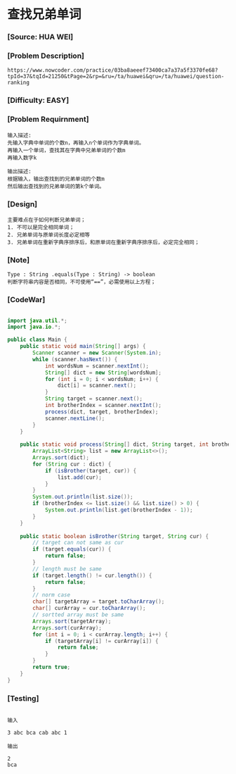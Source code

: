 # 查找兄弟单词

### [Source: HUA WEI]

### [Problem Description]
	
	https://www.nowcoder.com/practice/03ba8aeeef73400ca7a37a5f3370fe68?tpId=37&tqId=21250&tPage=2&rp=&ru=/ta/huawei&qru=/ta/huawei/question-ranking

### [Difficulty: EASY]

### [Problem Requirnment]

	输入描述:
	先输入字典中单词的个数n，再输入n个单词作为字典单词。
	再输入一个单词，查找其在字典中兄弟单词的个数m
	再输入数字k

	输出描述:
	根据输入，输出查找到的兄弟单词的个数m
	然后输出查找到的兄弟单词的第k个单词。

### [Design]
	
	主要难点在于如何判断兄弟单词；
	1. 不可以是完全相同单词；
	2. 兄弟单词与原单词长度必定相等
	3. 兄弟单词在重新字典序排序后，和原单词在重新字典序排序后，必定完全相同；

### [Note]

	Type : String .equals(Type : String) -> boolean
	判断字符串内容是否相同，不可使用“==”，必需使用以上方程；

### [CodeWar]

```java

import java.util.*;
import java.io.*;

public class Main {
    public static void main(String[] args) {
        Scanner scanner = new Scanner(System.in);
        while (scanner.hasNext()) {
            int wordsNum = scanner.nextInt();
            String[] dict = new String[wordsNum];
            for (int i = 0; i < wordsNum; i++) {
                dict[i] = scanner.next();
            }
            String target = scanner.next();
            int brotherIndex = scanner.nextInt();
            process(dict, target, brotherIndex);
            scanner.nextLine();
        }
    }
    
    public static void process(String[] dict, String target, int brotherIndex) {
        ArrayList<String> list = new ArrayList<>();
        Arrays.sort(dict);
        for (String cur : dict) {
            if (isBrother(target, cur)) {
                list.add(cur);
            }
        }
        System.out.println(list.size());
        if (brotherIndex <= list.size() && list.size() > 0) {
            System.out.println(list.get(brotherIndex - 1));
        }
    }
    
    public static boolean isBrother(String target, String cur) {
        // target can not same as cur
        if (target.equals(cur)) {
            return false;
        }
        // length must be same
        if (target.length() != cur.length()) {
            return false;
        }
        // norm case
        char[] targetArray = target.toCharArray();
        char[] curArray = cur.toCharArray();
        // sortted array must be same
        Arrays.sort(targetArray);
        Arrays.sort(curArray);
        for (int i = 0; i < curArray.length; i++) {
            if (targetArray[i] != curArray[i]) {
                return false;
            }
        }
        return true;
    }
}

```

### [Testing]

```

输入

3 abc bca cab abc 1

输出

2
bca

```